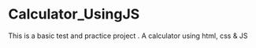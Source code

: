 # Calculator_UsingJS
This is a basic test and practice project . A calculator  using html, css &amp; JS
